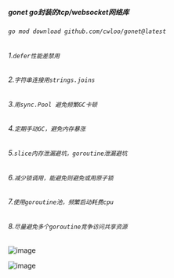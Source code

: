 ##### gonet go封装的tcp/websocket网络库

###### `go mod download github.com/cwloo/gonet@latest`

###### 1.`defer性能差禁用`
###### 2.`字符串连接用strings.joins`
###### 3.`用sync.Pool 避免频繁GC卡顿`
###### 4.`定期手动GC，避免内存暴涨`
###### 5.`slice内存泄漏避坑，goroutine泄漏避坑`
###### 6.`减少锁调用，能避免则避免或用原子锁`
###### 7.`使用goroutine池，频繁启动耗费cpu`
###### 8.`尽量避免多个goroutine竞争访问共享资源`



![image](https://github.com/cwloo/res_misc/blob/main/res/log.png)


![image](https://github.com/cwloo/res_misc/blob/main/res/server.png)